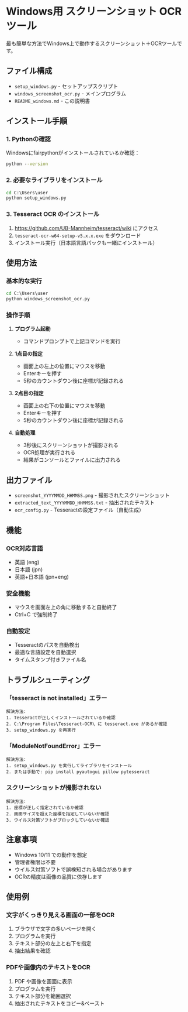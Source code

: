 # Windows用 スクリーンショット OCR ツール

最も簡単な方法でWindows上で動作するスクリーンショット＋OCRツールです。

## ファイル構成

- `setup_windows.py` - セットアップスクリプト
- `windows_screenshot_ocr.py` - メインプログラム
- `README_windows.md` - この説明書

## インストール手順

### 1. Pythonの確認
Windowsにfairpythonがインストールされているか確認：
```cmd
python --version
```

### 2. 必要なライブラリをインストール
```cmd
cd C:\Users\user
python setup_windows.py
```

### 3. Tesseract OCR のインストール
1. https://github.com/UB-Mannheim/tesseract/wiki にアクセス
2. `tesseract-ocr-w64-setup-v5.x.x.exe` をダウンロード
3. インストール実行（日本語言語パックも一緒にインストール）

## 使用方法

### 基本的な実行
```cmd
cd C:\Users\user
python windows_screenshot_ocr.py
```

### 操作手順
1. **プログラム起動**
   - コマンドプロンプトで上記コマンドを実行

2. **1点目の指定**
   - 画面上の左上の位置にマウスを移動
   - Enterキーを押す
   - 5秒のカウントダウン後に座標が記録される

3. **2点目の指定**
   - 画面上の右下の位置にマウスを移動
   - Enterキーを押す
   - 5秒のカウントダウン後に座標が記録される

4. **自動処理**
   - 3秒後にスクリーンショットが撮影される
   - OCR処理が実行される
   - 結果がコンソールとファイルに出力される

## 出力ファイル

- `screenshot_YYYYMMDD_HHMMSS.png` - 撮影されたスクリーンショット
- `extracted_text_YYYYMMDD_HHMMSS.txt` - 抽出されたテキスト
- `ocr_config.py` - Tesseractの設定ファイル（自動生成）

## 機能

### OCR対応言語
- 英語 (eng)
- 日本語 (jpn)
- 英語+日本語 (jpn+eng)

### 安全機能
- マウスを画面左上の角に移動すると自動終了
- Ctrl+C で強制終了

### 自動設定
- Tesseractのパスを自動検出
- 最適な言語設定を自動選択
- タイムスタンプ付きファイル名

## トラブルシューティング

### 「tesseract is not installed」エラー
```
解決方法:
1. Tesseractが正しくインストールされているか確認
2. C:\Program Files\Tesseract-OCR\ に tesseract.exe があるか確認
3. setup_windows.py を再実行
```

### 「ModuleNotFoundError」エラー
```
解決方法:
1. setup_windows.py を実行してライブラリをインストール
2. または手動で: pip install pyautogui pillow pytesseract
```

### スクリーンショットが撮影されない
```
解決方法:
1. 座標が正しく指定されているか確認
2. 画面サイズを超えた座標を指定していないか確認
3. ウイルス対策ソフトがブロックしていないか確認
```

## 注意事項

- Windows 10/11 での動作を想定
- 管理者権限は不要
- ウイルス対策ソフトで誤検知される場合があります
- OCRの精度は画像の品質に依存します

## 使用例

### 文字がくっきり見える画面の一部をOCR
1. ブラウザで文字の多いページを開く
2. プログラムを実行
3. テキスト部分の左上と右下を指定
4. 抽出結果を確認

### PDFや画像内のテキストをOCR
1. PDF や画像を画面に表示
2. プログラムを実行
3. テキスト部分を範囲選択
4. 抽出されたテキストをコピー&ペースト